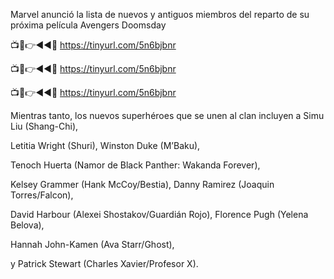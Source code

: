 Marvel anunció la lista de nuevos y antiguos miembros del reparto de su próxima película Avengers Doomsday

📺📱👉◄◄🔴  https://tinyurl.com/5n6bjbnr

📺📱👉◄◄🔴  https://tinyurl.com/5n6bjbnr

📺📱👉◄◄🔴  https://tinyurl.com/5n6bjbnr


Mientras tanto, los nuevos superhéroes que se unen al clan incluyen a Simu Liu (Shang-Chi),

Letitia Wright (Shuri), Winston Duke (M’Baku),

Tenoch Huerta (Namor de Black Panther: Wakanda Forever), 

Kelsey Grammer (Hank McCoy/Bestia), Danny Ramirez (Joaquin Torres/Falcon),

David Harbour (Alexei Shostakov/Guardián Rojo), Florence Pugh (Yelena Belova),

Hannah John-Kamen (Ava Starr/Ghost),

y Patrick Stewart (Charles Xavier/Profesor X).
